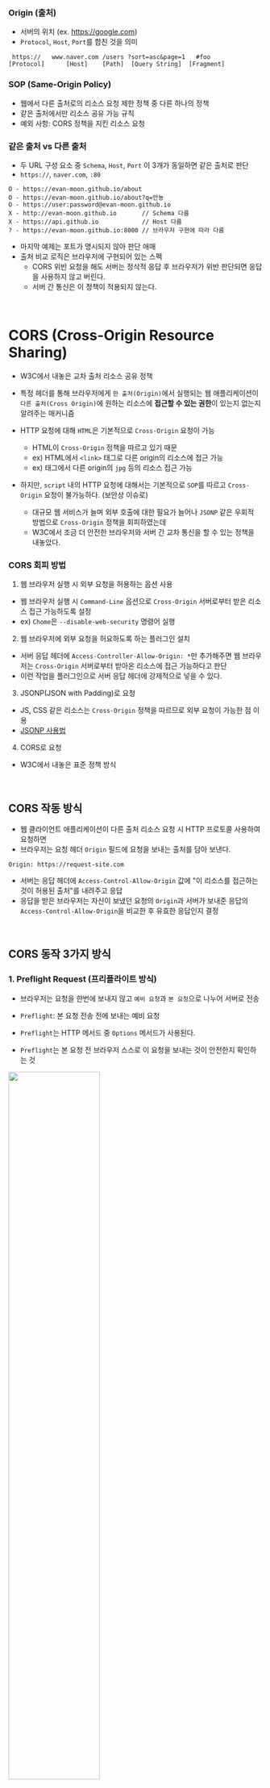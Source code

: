 ### Origin (출처)
- 서버의 위치 (ex. https://google.com)
- `Protocol`, `Host`, `Port`를 합친 것을 의미
```
 https://   www.naver.com /users ?sort=asc&page=1   #foo
[Protocol]      [Host]    [Path]  [Query String]  [Fragment]
```


### SOP (Same-Origin Policy)
- 웹에서 다른 출처로의 리소스 요청 제한 정책 중 다른 하나의 정책
- 같은 출처에서만 리소스 공유 가능 규칙
- 예외 사항: CORS 정책을 지킨 리소스 요청


### 같은 출처 vs 다른 출처
- 두 URL 구성 요소 중 `Schema`, `Host`, `Port` 이 3개가 동일하면 같은 출처로 판단
- `https://`, `naver.com`, `:80`
```
O - https://evan-moon.github.io/about
O - https://evan-moon.github.io/about?q=안뇽
O - https://user:password@evan-moon.github.io
X - http://evan-moon.github.io       // Schema 다름
X - https://api.github.io            // Host 다름
? - https://evan-moon.github.io:8000 // 브라우저 구현에 따라 다름
```
- 마지막 예제는 포트가 명시되지 않아 판단 애매
- 출처 비교 로직은 브라우저에 구현되어 있는 스펙
  - CORS 위반 요청을 해도 서버는 정삭적 응답 후 브라우저가 위반 판단되면 응답을 사용하지 않고 버린다.
  - 서버 간 통신은 이 정책이 적용되지 않는다.

<br>

# CORS (Cross-Origin Resource Sharing)
- W3C에서 내놓은 교차 출처 리소스 공유 정책
- 특정 헤더를 통해 브라우저에게 `한 출처(Origin)`에서 실행되는 웹 애플리케이션이 `다른 출처(Cross Origin)`에 원하는 리소스에 **접근할 수 있는 권한**이 있는지 없는지 알려주는 매커니즘

- HTTP 요청에 대해 `HTML`은 기본적으로 `Cross-Origin` 요청이 가능
  - HTML이 `Cross-Origin` 정책을 따르고 있기 때문
  - ex) HTML에서 `<link>` 태그로 다른 origin의 리소스에 접근 가능
  - ex) 태그에서 다른 origin의 `jpg` 등의 리소스 접근 가능

- 하지만, `script` 내의 HTTP 요청에 대해서는 기본적으로 `SOP`를 따르고 `Cross-Origin` 요청이 불가능하다. (보안상 이슈로)
  - 대규모 웹 서비스가 늘며 외부 호출에 대한 필요가 늘어나 `JSONP` 같은 우회적 방법으로 `Cross-Origin` 정책을 회피하였는데
  - W3C에서 조금 더 안전한 브라우저와 서버 간 교차 통신을 할 수 있는 정책을 내놓았다.

### CORS 회피 방법
1. 웹 브라우저 실행 시 외부 요청을 허용하는 옵션 사용
  - 웹 브라우저 실행 시 `Command-Line` 옵션으로 `Cross-Origin` 서버로부터 받은 리소스 접근 가능하도록 설정
  - ex) `Chome`은 `--disable-web-security` 명령어 실행

2. 웹 브라우저에 외부 요청을 허요하도록 하는 플러그인 설치
  - 서버 응답 헤더에 `Access-Controller-Allow-Origin: *`만 추가해주면 웹 브라우저는 `Cross-Origin` 서버로부터 받아온 리소스에 접근 가능하다고 판단
  - 이런 작업을 플러그인으로 서버 응답 헤더에 강제적으로 넣을 수 있다.

3. JSONP(JSON with Padding)로 요청
  - JS, CSS 같은 리소스는 `Cross-Origin` 정책을 따르므로 외부 요청이 가능한 점 이용
  - [JSONP 사용법](https://kingbbode.tistory.com/26)

4. CORS로 요청
  - W3C에서 내놓은 표준 정책 방식

<br>

## CORS 작동 방식
- 웹 클라이언트 애플리케이션이 다른 출처 리소스 요청 시 HTTP 프로토콜 사용하여 요청하면
- 브라우저는 요청 헤더 `Origin` 필드에 요청을 보내는 출처를 담아 보낸다.
```
Origin: https://request-site.com
```
- 서버는 응답 헤더에 `Access-Control-Allow-Origin` 값에 "이 리소스를 접근하는 것이 허용된 출처"를 내려주고 응답
- 응답을 받은 브라우저는 자신이 보냈던 요청의 `Origin`과 서버가 보내준 응답의 `Access-Control-Allow-Origin`을 비교한 후 유효한 응답인지 결정

<br>

## CORS 동작 3가지 방식
### 1. Preflight Request (프리플라이트 방식)
- 브라우저는 요청을 한번에 보내지 않고 `예비 요청`과 `본 요청`으로 나누어 서버로 전송
- `Preflight`: 본 요청 전송 전에 보내는 예비 요청

- `Preflight`는 HTTP 메서드 중 `Options` 메서드가 사용된다.
- `Preflight`는 본 요청 전 브라우저 스스로 이 요청을 보내는 것이 안전한지 확인하는 것 

<img src="https://github.com/in3166/TIL/blob/main/etc/img/cors0.png" width="60%"/>
<br>

- 예비 요청의 응답으로 `Access-Control-Allow-Origin`, 어떤 것들을 허용하고 금지하는 지에 대한 정보를 담은 응답 헤더를 받음
- 브라우저는 `예비 요청`과 응답에 담아준 `허용 정책`을 비교 후, 요청을 보내는 것이 안전하다고 판단하면 다시 `본 요청` 전송
- 이후 서버가 이 본 요청에 대한 응답을 하면 브라우저는 최종적으로 응답 데이터를 자바스크립트에 넘겨준다.

<예제>
- 요청: 사이트의 RSS 파일 요청
```javscript
const headers = new Headers({
  'Content-Type': 'text/xml',
});
fetch('https://evanmoon.tistory.com/rss', { headers });
```

- `예비 요청`을 보냄: 브라우저가 본 요청을 보내기 전에 `OPTIONS` 메소드를 사용
  - `Origin` 정보 외에 본 요청에서 보낼 다른 정보도 포함
  - `Access-Control-Request-Headers: content-type` - 브라우저가 본 요청에서 `content-type`헤더를 사용할 것을 알림
  - `Access-Control-Request-Method`: GET` - 본 요청에서 `GET` 메서드를 사용할 것을 알림
```HTML
OPTIONS https://evanmoon.tistory.com/rss

Accept: */*
Accept-Encoding: gzip, deflate, br
Accept-Language: en-US,en;q=0.9,ko;q=0.8,ja;q=0.7,la;q=0.6
Access-Control-Request-Headers: content-type
Access-Control-Request-Method: GET
Connection: keep-alive
Host: evanmoon.tistory.com
Origin: https://evan-moon.github.io
Referer: https://evan-moon.github.io/2020/05/21/about-cors/
Sec-Fetch-Dest: empty
Sec-Fetch-Mode: cors
Sec-Fetch-Site: cross-site
```

- 예비 요청에 대한 응답
  - `Access-Control-Allow-Origin: https://evanmoon.tistory.com`: 서버가 리소스 접근 가능한 출처를 알림
  - 위에서 요청 보낸 출처가 위의 출처와 다르므로 에러 발생될 것
  - 예비 요청에 대한 응답은 `200`으로 정상적, 하지만 출처가 다름
  - 반대로, 예비 요청에 대한 응답이 에러가 발생해도 위의 `Access-Control-Allow-Origin` 값이 제대로 있으면 `CORS` 정책 위반이 아니다.
```HTML
OPTIONS https://evanmoon.tistory.com/rss 200 OK

Access-Control-Allow-Origin: https://evanmoon.tistory.com
Content-Encoding: gzip
Content-Length: 699
Content-Type: text/xml; charset=utf-8
Date: Sun, 24 May 2020 11:52:33 GMT
P3P: CP='ALL DSP COR MON LAW OUR LEG DEL'
Server: Apache
Vary: Accept-Encoding
X-UA-Compatible: IE=Edge
```
<br><br>

### 2. Simple Request
- 예비 요청없이 본 요청을 보낸 후 서버의 응답 헤더에 `Access-Control-Allow-Origin` 값을 보내면 브라우저가 `CORS` 정책 위반 여부 
<img src="https://github.com/in3166/TIL/blob/main/etc/img/cors1.png" width="60%"/>

- 특정 조건 필요
  - 요청 메서드: `GET`, `HEAD`, `POST` 중 하나
  - `Accept`, `Accept-Language`, `Content-Language`, `Content-Type`, `DPR`, `Downlink`, `Save-Data`, `Viewport-Width`, `Width`를 제외한 헤더를 사용 금지
  - `Content-Type`를 사용하는 경우에는 `application/x-www-form-urlencoded`, `multipart/form-data`, `text/plain`만 허용


<br><br>

### 3. Credentialed Request
- 인증된 요청을 사용하는 방법으로 다른 출처 간 통신에 보안을 더 강화한 방법
- 브라우저가 제공하는 비동기 리소스 요청 API인 `XMLHttpRequest`, `fetch`는 별도의 `credentials` 옵션 없이는 브라우저의 쿠키 정보나 인증 관련 헤더를 요청에 담지 않는다.
  - `credentials` 옵션 값

  | 옵션 값 | 설명 |
  ----------|-------
  smae-origin | 같은 출처 간 요청에만 인증 정보 담기 가능
  include | 모든 요청에 인증 정보 담기 가능
  omit | 모든 요청에 인증 정보 담기 불가능
  
- `same-origin` / `include` 옵션을 사용하여 리소스 요청을 보내면  `Access-Control-Allow-Origin` 확인 외에 검사 조건을 추가한다.
<br>

<예제>
- `Access-Control-Allow-Origin: *`(모든 요청 허용) 설정된 페이지에 `credentials` 옵션을 주어 요청
  - `include`: 동일 출처 여부와 상관없이 무조건 요청에 인증 정보가 포함되도록 설정, 쿠키 정보가 요청에 담김
```js
fetch('https://all-access-allow/feed.xml', {
  credentials: 'include',
});
```

- 에러 발생
  - 인증 모드가 `include`일 경우, `Access-Control-Allow-Origin:*` 헤더에 사용하면 안된다. 
  - 명시적 URL 사용해야 한다.
  - 응답 헤더에는 반드시 `Access-Control-Allow-Credentials: true` 존재해야 한다.
```
CORS policy: The value of the ‘Access-Control-Allow-Origin’ header in the response must not be the wildcard ’*’ when the request’s credentials mode is ‘include’.
```
<br><br>

## CORS 해결 방법
### Access-Control-Allow-Origin 세팅
- `Access-Control-Allow-Origin` 헤더에 알맞는 값 설정하기
- `*`를 설정하면 모든 출처에서 오는 요청을 받는다는 의미로 보안상 이슈 발생
- 명확한 출처를 명시
- 웬만한 백엔드 프레임워크에서 CORS 설정 미들웨어 라이브러리 제공

### Webpack Dev Server로 리버스 프록싱
- 로컬환경에서 프론트엔드 애플리케이션 개발하는 경우 대부분 `Webpack`과 `webpack-dev-server`를 사용하여 자신의 머신에 개발 환경을 구축
- 이 라이브러리가 제공하는 프록시 기능으로 `CORS` 정책 우회 가능
```JS
module.exports = {
  devServer: {
    proxy: {
      '/api': {
        target: 'https://api.evan.com',
        changeOrigin: true,
        pathRewrite: { '^/api': '' },
      },
    }
  }
}
```
- 로컬에서 `/api`로 시작하는 URL 요청에 대해 브라우저는 `localhost:8000/api`로 요청을 보낸 것으로 알지만, 웹팩이 `https://api.evan.com`으로 요청을 프록싱
- 마치 `CORS` 정책을 지킨 것처럼 브라우저를 속여 원하는 서버와 자유롭게 통신할 수 있다.

- `webpack-dev-middleware`와 `Node` 서버의 조합으로 개발 환경을 직접 구축했다면 `http-proxy-middleware` 라이브러리를 사용하여 프록시 설정 가능
  - 실제 프로덕션 환경에서도 클라이언트 어플리케이션의 소스를 서빙하는 출처와 API 서버의 출처가 같은 경우에 사용하는 것이 좋다. 

<br><br><br>
<출처>
- https://evan-moon.github.io/2020/05/21/about-cors/#cors%EB%8A%94-%EC%96%B4%EB%96%BB%EA%B2%8C-%EB%8F%99%EC%9E%91%ED%95%98%EB%82%98%EC%9A%94
- https://vvshinevv.tistory.com/60
